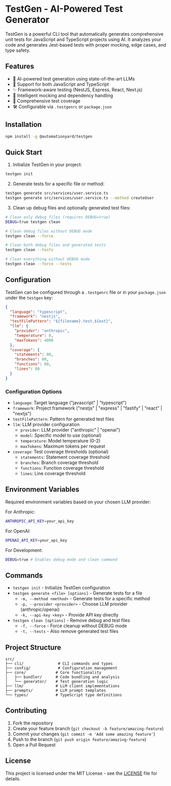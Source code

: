 # TestGen - AI-Powered Test Generator

TestGen is a powerful CLI tool that automatically generates comprehensive unit tests for JavaScript and TypeScript projects using AI. It analyzes your code and generates Jest-based tests with proper mocking, edge cases, and type safety.

## Features

- 🤖 AI-powered test generation using state-of-the-art LLMs
- 🎯 Support for both JavaScript and TypeScript
- ✨ Framework-aware testing (NestJS, Express, React, Next.js)
- 🔄 Intelligent mocking and dependency handling
- 📝 Comprehensive test coverage
- 🛠️ Configurable via `.testgenrc` or `package.json`

## Installation

```bash
npm install -g @automationyard/testgen
```

## Quick Start

1. Initialize TestGen in your project:

```bash
testgen init
```

2. Generate tests for a specific file or method:

```bash
testgen generate src/services/user.service.ts
testgen generate src/services/user.service.ts --method createUser
```

3. Clean up debug files and optionally generated test files:

```bash
# Clean only debug files (requires DEBUG=true)
DEBUG=true testgen clean

# Clean debug files without DEBUG mode
testgen clean --force

# Clean both debug files and generated tests
testgen clean --tests

# Clean everything without DEBUG mode
testgen clean --force --tests
```

## Configuration

TestGen can be configured through a `.testgenrc` file or in your `package.json` under the `testgen` key:

```json
{
  "language": "typescript",
  "framework": "nestjs",
  "testFilePattern": "${filename}.test.${ext}",
  "llm": {
    "provider": "anthropic",
    "temperature": 0,
    "maxTokens": 4096
  },
  "coverage": {
    "statements": 80,
    "branches": 80,
    "functions": 80,
    "lines": 80
  }
}
```

### Configuration Options

- `language`: Target language ("javascript" | "typescript")
- `framework`: Project framework ("nestjs" | "express" | "fastify" | "react" | "nextjs")
- `testFilePattern`: Pattern for generated test files
- `llm`: LLM provider configuration
  - `provider`: LLM provider ("anthropic" | "openai")
  - `model`: Specific model to use (optional)
  - `temperature`: Model temperature (0-2)
  - `maxTokens`: Maximum tokens per request
- `coverage`: Test coverage thresholds (optional)
  - `statements`: Statement coverage threshold
  - `branches`: Branch coverage threshold
  - `functions`: Function coverage threshold
  - `lines`: Line coverage threshold

## Environment Variables

Required environment variables based on your chosen LLM provider:

For Anthropic:

```bash
ANTHROPIC_API_KEY=your_api_key
```

For OpenAI:

```bash
OPENAI_API_KEY=your_api_key
```

For Development:

```bash
DEBUG=true # Enables debug mode and clean command
```

## Commands

- `testgen init` - Initialize TestGen configuration
- `testgen generate <file> [options]` - Generate tests for a file
  - `-m, --method <method>` - Generate tests for a specific method
  - `-p, --provider <provider>` - Choose LLM provider (anthropic/openai)
  - `-k, --api-key <key>` - Provide API key directly
- `testgen clean [options]` - Remove debug and test files
  - `-f, --force` - Force cleanup without DEBUG mode
  - `-t, --tests` - Also remove generated test files

## Project Structure

```
src/
├── cli/               # CLI commands and types
├── config/            # Configuration management
├── core/             # Core functionality
│   ├── bundler/      # Code bundling and analysis
│   └── generator/    # Test generation logic
├── llm/              # LLM client implementations
├── prompts/          # LLM prompt templates
└── types/            # TypeScript type definitions
```

## Contributing

1. Fork the repository
2. Create your feature branch (`git checkout -b feature/amazing-feature`)
3. Commit your changes (`git commit -m 'Add some amazing feature'`)
4. Push to the branch (`git push origin feature/amazing-feature`)
5. Open a Pull Request

## License

This project is licensed under the MIT License - see the [LICENSE](LICENSE) file for details.
